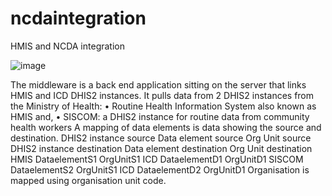 # ncdaintegration
HMIS and NCDA integration

![image](https://github.com/hisprwanda/ncdaintegration/assets/5052037/10d7fc57-d99e-4064-a4fd-cbc925d9c71d)

The middleware is a back end application sitting on the server that links HMIS and ICD DHIS2 instances.
It pulls data from 2 DHIS2 instances from the Ministry of Health: 
•	Routine Health Information System also known as HMIS and,
•	SISCOM: a DHIS2 instance for routine data from community health workers
A mapping of data elements is data showing the source and destination.
DHIS2 instance source	Data element source	Org Unit source	DHIS2 instance destination	Data element destination	Org Unit destination
HMIS	DataelementS1	OrgUnitS1	ICD	DataelementD1	OrgUnitD1
SISCOM	DataelementS2	OrgUnitS1	ICD	DataelementD2	OrgUnitD1
Organisation is mapped using organisation unit code.

